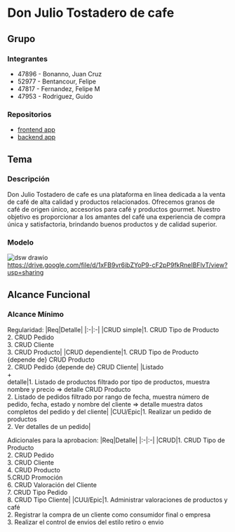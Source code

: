 # Don Julio Tostadero de cafe
## Grupo
### Integrantes
* 47896 - Bonanno, Juan Cruz
* 52977 - Bentancour, Felipe
* 47817 - Fernandez, Felipe M
* 47953 - Rodriguez, Guido

### Repositorios
* [frontend app](http://hyperlinkToGihubOrGitlab)
* [backend app](http://hyperlinkToGihubOrGitlab)

## Tema
### Descripción
Don Julio Tostadero de cafe es una plataforma en línea dedicada a la venta de café de alta calidad y productos relacionados. Ofrecemos granos de café de origen único, accesorios para café y productos gourmet. Nuestro objetivo es proporcionar a los amantes del café una experiencia de compra única y satisfactoria, brindando buenos productos y de calidad superior.

### Modelo
![dsw drawio](https://github.com/JuanBona/Trabajo-practico-DSW-UTN/assets/155491172/4a0d20e8-7446-4974-9e79-c1601937c18d)<br>
https://drive.google.com/file/d/1xFB9vr6ibZYoP9-cF2pP9fkRneIBFlvT/view?usp=sharing

## Alcance Funcional 

### Alcance Mínimo

Regularidad:
|Req|Detalle|
|:-|:-|
|CRUD simple|1. CRUD Tipo de Producto<br>2. CRUD Pedido<br>3. CRUD Cliente <br>3. CRUD Producto|
|CRUD dependiente|1. CRUD Tipo de Producto {depende de} CRUD Producto<br>2. CRUD Pedido {depende de} CRUD Cliente|
|Listado<br>+<br>detalle|1. Listado de productos filtrado por tipo de productos, muestra nombre y precio => detalle CRUD Producto<br> 2. Listado de pedidos filtrado por rango de fecha, muestra número de pedido, fecha, estado y nombre del cliente => detalle muestra datos completos del pedido y del cliente|
|CUU/Epic|1. Realizar un pedido de productos<br>2. Ver detalles de un pedido|

Adicionales para la aprobacion:
|Req|Detalle|
|:-|:-|
|CRUD|1. CRUD Tipo de Producto<br>2. CRUD Pedido<br>3. CRUD Cliente <br>4. CRUD Producto <br> 5.CRUD Promoción<br>6. CRUD Valoración del Cliente<br>7. CRUD Tipo Pedido<br>8. CRUD Tipo Cliente|
|CUU/Epic|1. Administrar valoraciones de productos y café<br>2. Registrar la compra de un cliente como consumidor final o empresa <br>3. Realizar el control de envios del estilo retiro o envio
